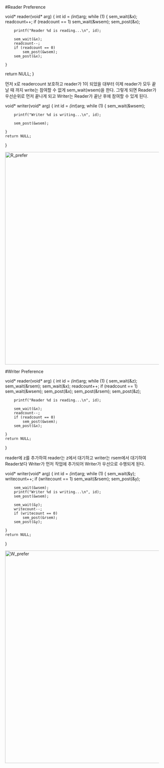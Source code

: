 #Reader Preference

void* reader(void* arg) {
    int id = *(int*)arg;
    while (1) {
        sem_wait(&x);
        readcount++;
        if (readcount == 1)
            sem_wait(&wsem);
        sem_post(&x);

        printf("Reader %d is reading...\n", id);

        sem_wait(&x);
        readcount--;
        if (readcount == 0)
            sem_post(&wsem);
        sem_post(&x);

	}      
return NULL;
}

먼저 x로 readercount 보호하고 reader가 1이 되었을 대부터 이제 reader가 모두 끝날 때 까지 write는 참여할 수 없게 sem_wait(wsem)을 한다. 그렇게 되면 Reader가 우선순위로 먼저 끝나게 되고 Writer는 Reader가 끝난 후에 참여할 수 있게 된다. 


void* writer(void* arg) {
    int id = *(int*)arg;
    while (1) {
        sem_wait(&wsem);

        printf("Writer %d is writing...\n", id);

        sem_post(&wsem);

    }
    return NULL;
}

<img width="697" alt="R_prefer" src="https://github.com/user-attachments/assets/5f67af72-fcd2-44bf-b3c7-87b0fbe7a15f" />


#Writer Preference


void* reader(void* arg) {
    int id = *(int*)arg;
    while (1) {
        sem_wait(&z);
        sem_wait(&rsem);
        sem_wait(&x);
        readcount++;
        if (readcount == 1)
            sem_wait(&wsem); 
        sem_post(&x);
        sem_post(&rsem);
        sem_post(&z);

        printf("Reader %d is reading...\n", id);

        sem_wait(&x);
        readcount--;
        if (readcount == 0)
            sem_post(&wsem); 
        sem_post(&x);

    }
    return NULL;
}

  reader에 z를 추가하여 reader는 z에서 대기하고 writer는 rsem에서 대기하여 Reader보다 Writer가 먼저 작업에 추가되어 Writer가 우선으로 수행되게 된다. 

void* writer(void* arg) {
    int id = *(int*)arg;
    while (1) {
        sem_wait(&y);
        writecount++;
        if (writecount == 1)
            sem_wait(&rsem); 
        sem_post(&y);

        sem_wait(&wsem);
        printf("Writer %d is writing...\n", id);
        sem_post(&wsem);

        sem_wait(&y);
        writecount--;
        if (writecount == 0)
            sem_post(&rsem); 
        sem_post(&y);

    }
    return NULL;
}

<img width="697" alt="W_prefer" src="https://github.com/user-attachments/assets/2efd4cf4-edfc-45e6-94ac-f72c63f02190" />
